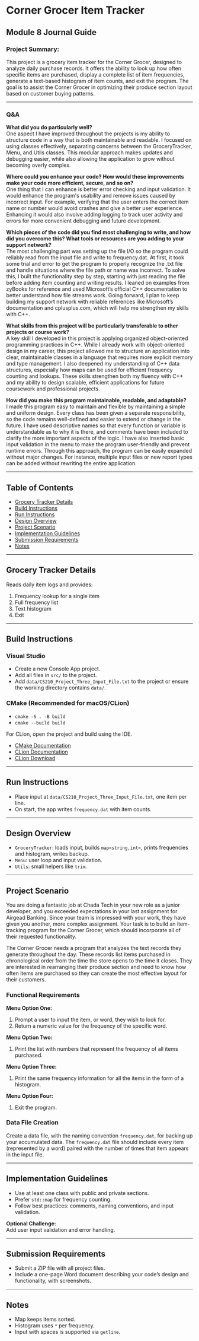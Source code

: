 # Corner Grocer Item Tracker

## Module 8 Journal Guide

### Project Summary:

This project is a grocery item tracker for the Corner Grocer, designed to analyze daily purchase records. It offers the ability to look up how often specific items are purchased, display a complete list of item frequencies, generate a text-based histogram of item counts, and exit the program. The goal is to assist the Corner Grocer in optimizing their produce section layout based on customer buying patterns.

---

### Q&A

**What did you do particularly well?**  
One aspect I have improved throughout the projects is my ability to structure code in a way that is both maintainable and readable. I focused on using classes effectively, separating concerns between the GroceryTracker, Menu, and Utils classes. This modular approach makes updates and debugging easier, while also allowing the application to grow without becoming overly complex.

**Where could you enhance your code? How would these improvements make your code more efficient, secure, and so on?**  
One thing that I can enhance is better error checking and input validation. It would enhance the program's usability and remove issues caused by incorrect input. For example, verifying that the user enters the correct item name or number would avoid crashes and give a better user experience. Enhancing it would also involve adding logging to track user activity and errors for more convenient debugging and future development.

**Which pieces of the code did you find most challenging to write, and how did you overcome this? What tools or resources are you adding to your support network?**  
The most challenging part was setting up the file I/O so the program could reliably read from the input file and write to frequency.dat. At first, it took some trial and error to get the program to properly recognize the .txt file and handle situations where the file path or name was incorrect. To solve this, I built the functionality step by step, starting with just reading the file before adding item counting and writing results. I leaned on examples from zyBooks for reference and used Microsoft’s official C++ documentation to better understand how file streams work. Going forward, I plan to keep building my support network with reliable references like Microsoft’s documentation and cplusplus.com, which will help me strengthen my skills with C++.

**What skills from this project will be particularly transferable to other projects or course work?**  
A key skill I developed in this project is applying organized object-oriented programming practices in C++. While I already work with object-oriented design in my career, this project allowed me to structure an application into clear, maintainable classes in a language that requires more explicit memory and type management. I also deepened my understanding of C++ data structures, especially how maps can be used for efficient frequency counting and lookups. These skills strengthen both my fluency with C++ and my ability to design scalable, efficient applications for future coursework and professional projects.

**How did you make this program maintainable, readable, and adaptable?**  
I made this program easy to maintain and flexible by maintaining a simple and uniform design. Every class has been given a separate responsibility, so the code remains well-defined and easier to extend or change in the future. I have used descriptive names so that every function or variable is understandable as to why it is there, and comments have been included to clarify the more important aspects of the logic. I have also inserted basic input validation in the menu to make the program user-friendly and prevent runtime errors. Through this approach, the program can be easily expanded without major changes. For instance, multiple input files or new report types can be added without rewriting the entire application.

---

## Table of Contents

- [Grocery Tracker Details](#grocery-tracker-details)
- [Build Instructions](#build-instructions)
- [Run Instructions](#run-instructions)
- [Design Overview](#design-overview)
- [Project Scenario](#project-scenario)
- [Implementation Guidelines](#implementation-guidelines)
- [Submission Requirements](#submission-requirements)
- [Notes](#notes)

---

## Grocery Tracker Details

Reads daily item logs and provides:
1. Frequency lookup for a single item
2. Full frequency list
3. Text histogram
4. Exit

---

## Build Instructions

### Visual Studio
- Create a new Console App project.
- Add all files in `src/` to the project.
- Add `data/CS210_Project_Three_Input_File.txt` to the project or ensure the working directory contains `data/`.

### CMake (Recommended for macOS/CLion)
- `cmake -S . -B build`
- `cmake --build build`

For CLion, open the project and build using the IDE.

- [CMake Documentation](https://cmake.org/cmake/help/latest/index.html)
- [CLion Documentation](https://www.jetbrains.com/help/clion/quick-start-guide.html)
- [CLion Download](https://www.jetbrains.com/clion/download/)

---

## Run Instructions

- Place input at `data/CS210_Project_Three_Input_File.txt`, one item per line.
- On start, the app writes `frequency.dat` with item counts.

---

## Design Overview

- `GroceryTracker`: loads input, builds `map<string,int>`, prints frequencies and histogram, writes backup.
- `Menu`: user loop and input validation.
- `Utils`: small helpers like `trim`.

---

## Project Scenario

You are doing a fantastic job at Chada Tech in your new role as a junior developer, and you exceeded expectations in your last assignment for Airgead Banking. Since your team is impressed with your work, they have given you another, more complex assignment. Your task is to build an item-tracking program for the Corner Grocer, which should incorporate all of their requested functionality.

The Corner Grocer needs a program that analyzes the text records they generate throughout the day. These records list items purchased in chronological order from the time the store opens to the time it closes. They are interested in rearranging their produce section and need to know how often items are purchased so they can create the most effective layout for their customers.

### Functional Requirements

**Menu Option One:**
1. Prompt a user to input the item, or word, they wish to look for.
2. Return a numeric value for the frequency of the specific word.

**Menu Option Two:**
1. Print the list with numbers that represent the frequency of all items purchased.

**Menu Option Three:**
1. Print the same frequency information for all the items in the form of a histogram.

**Menu Option Four:**
1. Exit the program.

### Data File Creation

Create a data file, with the naming convention `frequency.dat`, for backing up your accumulated data. The `frequency.dat` file should include every item (represented by a word) paired with the number of times that item appears in the input file.

---

## Implementation Guidelines

- Use at least one class with public and private sections.
- Prefer `std::map` for frequency counting.
- Follow best practices: comments, naming conventions, and input validation.

**Optional Challenge:**  
Add user input validation and error handling.

---

## Submission Requirements

- Submit a ZIP file with all project files.
- Include a one-page Word document describing your code’s design and functionality, with screenshots.

---

## Notes

- Map keeps items sorted.
- Histogram uses `*` per frequency.
- Input with spaces is supported via `getline`.